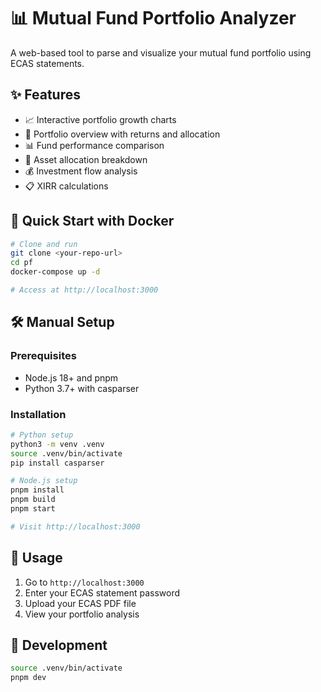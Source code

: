 # 📊 Mutual Fund Portfolio Analyzer

A web-based tool to parse and visualize your mutual fund portfolio using ECAS statements.

## ✨ Features

- 📈 Interactive portfolio growth charts
- 💼 Portfolio overview with returns and allocation
- 📊 Fund performance comparison
- 🎯 Asset allocation breakdown
- 💰 Investment flow analysis
- 📋 XIRR calculations

## 🚀 Quick Start with Docker

```bash
# Clone and run
git clone <your-repo-url>
cd pf
docker-compose up -d

# Access at http://localhost:3000
```

## 🛠 Manual Setup

### Prerequisites
- Node.js 18+ and pnpm
- Python 3.7+ with casparser

### Installation
```bash
# Python setup
python3 -m venv .venv
source .venv/bin/activate
pip install casparser

# Node.js setup
pnpm install
pnpm build
pnpm start

# Visit http://localhost:3000
```

## 📖 Usage

1. Go to `http://localhost:3000`
2. Enter your ECAS statement password
3. Upload your ECAS PDF file
4. View your portfolio analysis

## 🔧 Development

```bash
source .venv/bin/activate
pnpm dev
```
